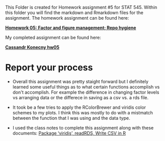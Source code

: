 This Folder is created for Homework assignment #5 for STAT 545. Within this folder you will find the markdown and Rmarkdown files for the assignment. The homework assignment can be found here:

[**Homework 05: Factor and figure management; Repo hygiene**](http://stat545.com/hw05_factor-figure-boss-repo-hygiene.html)

My completed assignment can be found here: 

[**Cassandr Konecny hw05**](https://github.com/CassKon/STAT545-hw-konecny-cassandra/blob/8096e82ebe24fa0768004ab5d82c8c4e6f042a05/hw-5/HW-05.md)


# Report your process

* Overall this assignment was pretty staight forward but I definitely learned some useful things as to what certain functions accomplish vs don't accomplish. For example the difference in changing factor levels vs arranging data or the differece in saving as a csv vs. a rds file.

* It took be a few tries to apply the RColorBrewer and viridis color schemes to my plots. I think this was mostly to do with a mistmatch between the function that I was using and the data type. 

* I  used the class notes to complete this assignment along with these documents:
[Package ‘viridis’, ](https://cran.r-project.org/web/packages/viridis/viridis.pdf)
[readRDS, ](https://www.rdocumentation.org/packages/base/versions/3.4.1/topics/readRDS)
[Write CSV in R](http://rprogramming.net/write-csv-in-r/)